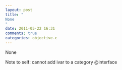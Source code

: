 ```yaml
---
layout: post
title: "
None
"
date: 2011-05-22 16:31
comments: true
categories: objective-c
---
```


None


Note to self: cannot add ivar to a category @interface

